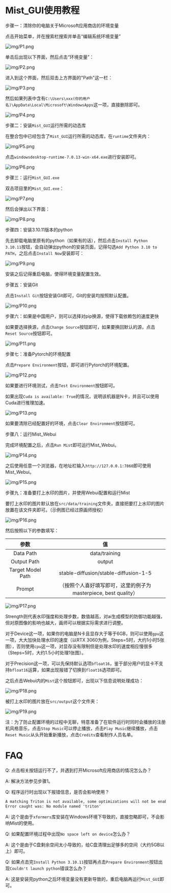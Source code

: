 # Mist_GUI使用教程

步骤一：清除你的电脑关于Microsoft应用商店的环境变量

点击开始菜单，并在搜索栏搜索并单击“编辑系统环境变量”

![img/P1.png](img/P1.png)

单击后出现以下界面，然后点击“环境变量”：

![img/P2.png](img/P2.png)

进入到这个界面，然后双击上方界面的"Path"这一栏：

![img/P3.png](img/P3.png)

然后如果列表中含有`C:\Users\xxx(你的用户名)\AppData\Local\Microsoft\WindowsApps`这一项，直接删除即可。

![img/P4.png](img/P4.png)

步骤二：安装`Mist_GUI`运行所需的动态库

在整合包中已经包含了`Mist_GUI`运行所需的动态库，在`runtime`文件夹内：

![img/P5.png](img/P5.png)

点击`windowsdesktop-runtime-7.0.13-win-x64.exe`进行安装即可。

![img/P6.png](img/P6.png)

步骤三：运行`Mist_GUI.exe`

双击项目里的`Mist_GUI.exe`：

![img/P7.png](img/P7.png)

然后会弹出以下界面：

![img/P8.png](img/P8.png)

步骤四：安装3.10.11版本的python

先去卸载电脑里原有的python（如果有的话），然后点击`Install Python 3.10.11`按钮，会自动弹出python的安装页面，记得勾选`Add Python 3.10 to PATH`，之后点击`Install Now`安装即可：

![img/P9.png](img/P9.png)

安装之后记得重启电脑，使得环境变量配置生效。

步骤五：安装Git

点击`Install Git`按钮安装Git即可，Git的安装均按照默认配置。

![img/P10.png](img/P10.png)

步骤六：如果是中国用户，则可以选择对pip换源，使得下载依赖包的速度更快

如果要选择换源，点击`Change Source`按钮即可，如果要换回默认的源，点击`Reset Source`按钮即可。

![img/P11.png](img/P11.png)

步骤七：准备Pytorch的环境配置

点击`Prepare Environment`按钮，即可进行Pytorch的环境配置。

![img/P12.png](img/P12.png)

如果要进行环境测试，点击`Test Environment`按钮即可。

如果出现`Cuda is available: True`的情况，说明该机器是N卡，并且可以使用Cuda进行推理加速。

![img/P13.png](img/P13.png)

如果要清除已经配置好的环境，点击`Clear Environment`按钮即可。

步骤八：运行Mist_Webui

完成环境配置之后，点击`Run Mist`即可运行Mist_Webui。

![img/P14.png](img/P14.png)

之后使用任意一个浏览器，在地址栏输入`http://127.0.0.1:7860`即可使用Mist_Webui。

![img/P15.png](img/P15.png)

步骤九：准备要打上水印的图片，并使用Webui配置和运行Mist

要打上水印的图片默认放在`src/data/training`文件夹，直接把要打上水印的图片放置在该文件夹即可。（示例图已经过原画师授权）

![img/P16.png](img/P16.png)

然后按照以下的参数填写：

| 参数 | 值 |
| :-: | :-: |
| Data Path | data/training |
| Output Path | output |
| Target Model Path | stable-diffusion/stable-diffusion-1-5 |
| Prompt | （按照个人喜好填写即可，这里的例子为masterpiece, best quality） |

![img/P17.png](img/P17.png)

Strength则代表水印强度和处理步数，数值越高，对ai生成模型的防御功能越强，但对原图像的影响也越大，画师可以根据实际需求进行调整。

对于Device这一项，如果你的电脑是N卡且显存大于等于6GB，则可以使用`gpu`这一项，大大加快处理水印的速度（以RTX 3060为例，Steps=5时，大约1小时5张图），否则使用`cpu`这一项，对显存没有限制但是处理水印的速度相应慢很多（Steps=5时，大约1.5小时处理1张图）。

对于Precision这一项，可以先保持默认选项`bfloat16`，鉴于部分用户的显卡不支持`bfloat16`运算，如果出现报错了切换到`float16`选项即可。

之后点击Webui内的`Mist`这个按钮即可，出现以下信息说明处理成功：

![img/P18.png](img/P18.png)

被打上水印的图片放在`src/output`这个文件夹：

![img/P19.png](img/P19.png)

注：为了防止配置环境的过程中无聊，特意准备了在软件运行时同时会播放的注册机风格音乐，点击`Stop Music`可以停止播放，点击`Play Music`继续播放，点击`Reset Music`从头开始重新播放，点击`Credits`查看制作人员名单。

# FAQ

Q: 点击相关按钮运行不了，并遇到打开Microsoft应用商店的情况怎么办？

A: 解决方法参见步骤1。

Q: 程序运行时出现以下报错信息，是否会影响使用？

```txt
A matching Triton is not available, some optimizations will not be enabled.
Error caught was: No module named 'triton'
```

A: 这个是由于`xformers`库安装在Windows环境下导致的，直接忽略即可，不会影响Mist的使用。

Q: 如果配置环境过程中出现`No space left on device`怎么办？

A: 这个是由于C盘剩余空间太小导致的，给C盘清理出足够多的空间（大约5GB以上）即可。

Q: 如果点击完`Install Python 3.10.11`按钮再点击`Prepare Environment`按钮出现`Couldn't launch python`错误怎么办？

A: 这是安装完python之后环境变量没有更新导致的，重启电脑再运行`Mist_GUI`即可。